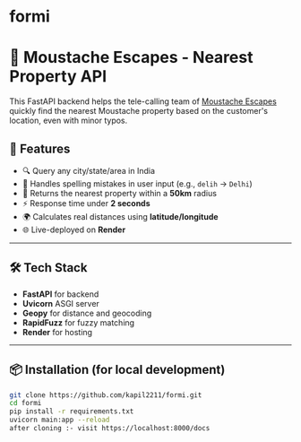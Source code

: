 # formi


# 🏨 Moustache Escapes - Nearest Property API

This FastAPI backend helps the tele-calling team of [Moustache Escapes](https://www.moustachescapes.com/) quickly find the nearest Moustache property based on the customer's location, even with minor typos.

## 🚀 Features

- 🔍 Query any city/state/area in India
- 🧠 Handles spelling mistakes in user input (e.g., `delih` → `Delhi`)
- 📍 Returns the nearest property within a **50km** radius
- ⚡ Response time under **2 seconds**
- 🌍 Calculates real distances using **latitude/longitude**
- 🌐 Live-deployed on **Render**

---

## 🛠️ Tech Stack

- **FastAPI** for backend
- **Uvicorn** ASGI server
- **Geopy** for distance and geocoding
- **RapidFuzz** for fuzzy matching
- **Render** for hosting

---

## 📦 Installation (for local development)

```bash
git clone https://github.com/kapil2211/formi.git
cd formi
pip install -r requirements.txt
uvicorn main:app --reload
after cloning :- visit https://localhost:8000/docs 
